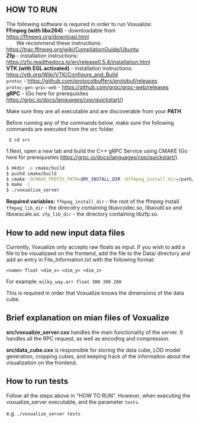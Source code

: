 ## HOW TO RUN

The following software is required in order to run Voxualize:  
  **FFmpeg (with libx264)** - downloadable from https://ffmpeg.org/download.html  
  &nbsp; &nbsp; &nbsp;&nbsp; We recommend these instructions: https://trac.ffmpeg.org/wiki/CompilationGuide/Ubuntu  
  **Zfp** - installation instructions: https://zfp.readthedocs.io/en/release0.5.4/installation.html  
 **VTK (with EGL activated)** - installation instructions: https://vtk.org/Wiki/VTK/Configure_and_Build  
  `protoc` - https://github.com/protocolbuffers/protobuf/releases  
  `protoc-gen-grpc-web` - https://github.com/grpc/grpc-web/releases  
  **gRPC** - (Go here for prerequisites https://grpc.io/docs/languages/cpp/quickstart/)

Make sure they are all executable and are discoverable from your **PATH**

Before running any of the commands below, make sure the following commands are 
executed from the src folder.
```
 $ cd src
```
  1.Next, open a new tab and build the C++ gRPC Service using CMAKE (Go here for prerequisites https://grpc.io/docs/languages/cpp/quickstart/).

 ```sh
 $ mkdir -p cmake/build
 $ pushd cmake/build
 $ cmake -DCMAKE_PREFIX_PATH=$MY_INSTALL_DIR -Dffmpeg_install_dir=/path/to/ffmpeg/install/dir -Dffmpeg_lib_dir=/path/to/ffmpeg/libs -Dzfp_lib_dir=/path/to/zfp/install/dir ../..
 $ make -j
 $ ./voxualize_server
 ```
**Required variables:**
 `ffmpeg_install_dir` - the root of the ffmpeg install.
 `ffmpeg_lib_dir` - the direcotry containing libavcodec.so, libavutil.so and libswscale.so.
 `zfp_lib_dir` - the directory containing libzfp.so.

 ## How to add new input data files

 Currently, Voxualize only accepts raw floats as input.
 If you wish to add a file to be visualizaed on the frontend, add the file to the Data/ directory and add an entry in File_Information.txt with the following format:

  `<name> float <dim_x> <dim_y> <dim_z>`

  For example: `milky_way.arr float 300 300 200`

This is required in order that Voxualize knows the dimensions of the data cube.

## Brief explanation on mian files of Voxualize

**src/voxualize_server.cxx** handles the main functionality of the server. It handles all the RPC request, as well as encoding and compression.

**src/data_cube.cxx** is responsible for storing the data cube, LOD model generation, cropping cubes, and keeping track of the information about the visualization on the frontend.

## How to run tests
Follow all the steps above in "HOW TO RUN". However, when executing the voxualize_server executable, and the parameter `tests`. 

e.g. `./voxualize_server tests`